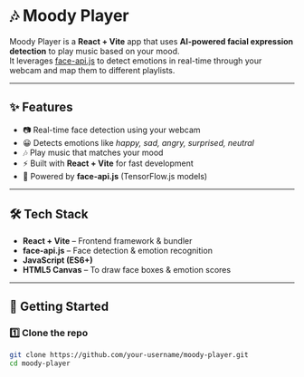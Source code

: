 # 🎶 Moody Player

Moody Player is a **React + Vite** app that uses **AI-powered facial expression detection** to play music based on your mood.  
It leverages [face-api.js](https://github.com/justadudewhohacks/face-api.js) to detect emotions in real-time through your webcam and map them to different playlists.

---

## ✨ Features
- 📷 Real-time face detection using your webcam  
- 😀 Detects emotions like *happy, sad, angry, surprised, neutral*  
- 🎶 Play music that matches your mood  
- ⚡ Built with **React + Vite** for fast development  
- 🧠 Powered by **face-api.js** (TensorFlow.js models)

---

## 🛠️ Tech Stack
- **React + Vite** – Frontend framework & bundler  
- **face-api.js** – Face detection & emotion recognition  
- **JavaScript (ES6+)**  
- **HTML5 Canvas** – To draw face boxes & emotion scores  

---

## 🚀 Getting Started

### 1️⃣ Clone the repo
```bash
git clone https://github.com/your-username/moody-player.git
cd moody-player
